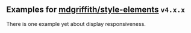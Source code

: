 ## Examples for [mdgriffith/style-elements](http://package.elm-lang.org/packages/mdgriffith/style-elements/4.3.0) `v4.x.x`

There is one example yet about display responsiveness.
